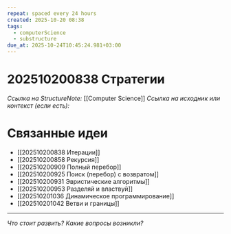 ```yaml
---
repeat: spaced every 24 hours
created: 2025-10-20 08:38
tags:
  - computerScience
  - substructure
due_at: 2025-10-24T10:45:24.981+03:00
---
```

# 202510200838 Стратегии

*Ссылка на StructureNote:* [[Computer Science]]
*Ссылка на исходник или контекст (если есть):*

# Связанные идеи

- [[202510200838 Итерации]]
- [[202510200858 Рекурсия]]
- [[202510200909 Полный перебор]]
- [[202510200925 Поиск (перебор) с возвратом]]
- [[202510200931 Эвристические алгоритмы]]
- [[202510200953 Разделяй и властвуй]]
- [[202510201036 Динамическое программирование]]
- [[202510201042 Ветви и границы]]

---

*Что стоит развить? Какие вопросы возникли?*
